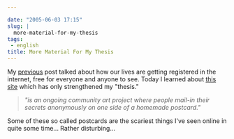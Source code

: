 ```yaml
---

date: "2005-06-03 17:15"
slug: |
  more-material-for-my-thesis
tags:
 - english
title: More Material For My Thesis
---
```


My [previous](http://www.ogmaciel.com/?p=100) post talked about how our
lives are getting registered in the internet, free for everyone and
anyone to see. Today I learned about [this
site](http://postsecret.blogspot.com/) which has only strengthened my
"thesis."

> *\"is an ongoing community art project where people mail-in their
> secrets anonymously on one side of a homemade postcard.\"*

Some of these so called postcards are the scariest things I've seen
online in quite some time... Rather disturbing...
